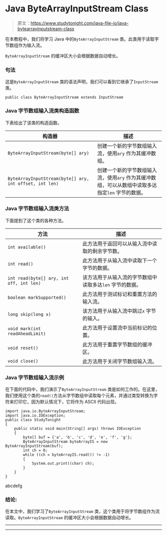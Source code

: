 # Java ByteArrayInputStream Class

> 原文：<https://www.studytonight.com/java-file-io/java-bytearrayinputstream-class>

在本教程中，我们将学习 Java 中的`ByteArrayInputStream` 类。此类用于读取字节数组作为输入流。

`ByteArrayInputStream` 的缓冲区大小会根据数据自动增长。

### 句法

这是`ByteArrayInputStream` 类的语法声明，我们可以看到它继承了`InputStream` 类。

```
public class ByteArrayInputStream extends InputStream 
```

### Java 字节数组输入流类构造函数

下表给出了该类的构造函数。

| 构造器 | 描述 |
| --- | --- |
| `ByteArrayInputStream(byte[] ary)` | 创建一个新的字节数组输入流，使用`ary` 作为其缓冲数组。 |
| `ByteArrayInputStream(byte[] ary, int offset, int len)` | 创建一个新的字节数组输入流，使用`ary` 作为其缓冲数组，可以从数组中读取多达指定`len` 字节的数据。 |

### Java 字节数组输入流类方法

下面提到了这个类的各种方法。

| 方法 | 描述 |
| --- | --- |
| `int available()` | 此方法用于返回可以从输入流中读取的剩余字节数。 |
| `int read()` | 此方法用于从输入流中读取下一个字节的数据。 |
| `int read(byte[] ary, int off, int len)` | 该方法用于从输入流的字节数组中读取多达`len` 字节的数据。 |
| `boolean markSupported()` | 此方法用于测试标记和重置方法的输入流。 |
| `long skip(long x)` | 该方法用于从输入流中跳过`x` 字节的输入。 |
| `void mark(int readAheadLimit)` | 此方法用于设置流中当前标记的位置。 |
| `void reset()` | 此方法用于重置字节数组的缓冲区。 |
| `void close()` | 此方法用于关闭字节数组输入流。 |

### Java 字节数组输入流示例

在下面的代码中，我们演示了`ByteArrayInputStream` 类是如何工作的。在这里，我们使用这个类的`read()`方法从字节数组中读取每个元素，并通过类型转换为字符来打印它，因为默认情况下，它将作为 ASCII 代码出现。

```
import java.io.ByteArrayInputStream;
import java.io.IOException;
public class StudyTonight 
{
	public static void main(String[] args) throws IOException 
	{  
		byte[] buf = {'a', 'b', 'c', 'd', 'e', 'f', 'g'};  
		ByteArrayInputStream byteArrayIS = new ByteArrayInputStream(buf);  
		int ch = 0;  
		while ((ch = byteArrayIS.read()) != -1) 
		{  
			System.out.print((char) ch); 
		}    
	}  
}
```

abcdefg

### 结论:

在本文中，我们学习了`ByteArrayInputStream` 类，这个类用于将字节数组作为流读取。`ByteArrayInputStream` 的缓冲区大小会根据数据自动增长。

* * *

* * *